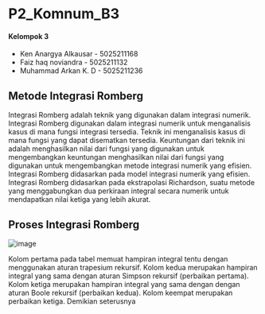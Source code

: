 # P2_Komnum_B3

#### Kelompok 3
* Ken Anargya Alkausar - 5025211168
* Faiz haq noviandra - 5025211132
* Muhammad Arkan K. D - 5025211236

## Metode Integrasi Romberg
Integrasi Romberg adalah teknik yang digunakan dalam integrasi numerik. Integrasi Romberg digunakan dalam integrasi numerik untuk menganalisis kasus di mana fungsi integrasi tersedia. Teknik ini menganalisis kasus di mana fungsi yang dapat disematkan tersedia. Keuntungan dari teknik ini adalah menghasilkan nilai dari fungsi yang digunakan untuk mengembangkan keuntungan menghasilkan nilai dari fungsi yang digunakan untuk mengembangkan metode integrasi numerik yang efisien. Integrasi Romberg didasarkan pada model integrasi numerik yang efisien. Integrasi Romberg didasarkan pada ekstrapolasi Richardson, suatu metode yang menggabungkan dua perkiraan integral secara numerik untuk mendapatkan nilai ketiga yang lebih akurat.

## Proses Integrasi Romberg
![image](https://user-images.githubusercontent.com/92387421/209123747-50fe2822-f8c4-462b-a881-efa07d8a5eef.png)

Kolom pertama pada tabel memuat hampiran integral tentu dengan menggunakan aturan trapesium rekursif. Kolom kedua merupakan hampiran integral yang sama dengan aturan Simpson rekursif (perbaikan pertama). Kolom ketiga merupakan hampiran integral yang sama dengan dengan aturan Boole rekursif (perbaikan kedua). Kolom keempat merupakan perbaikan ketiga. Demikian seterusnya
